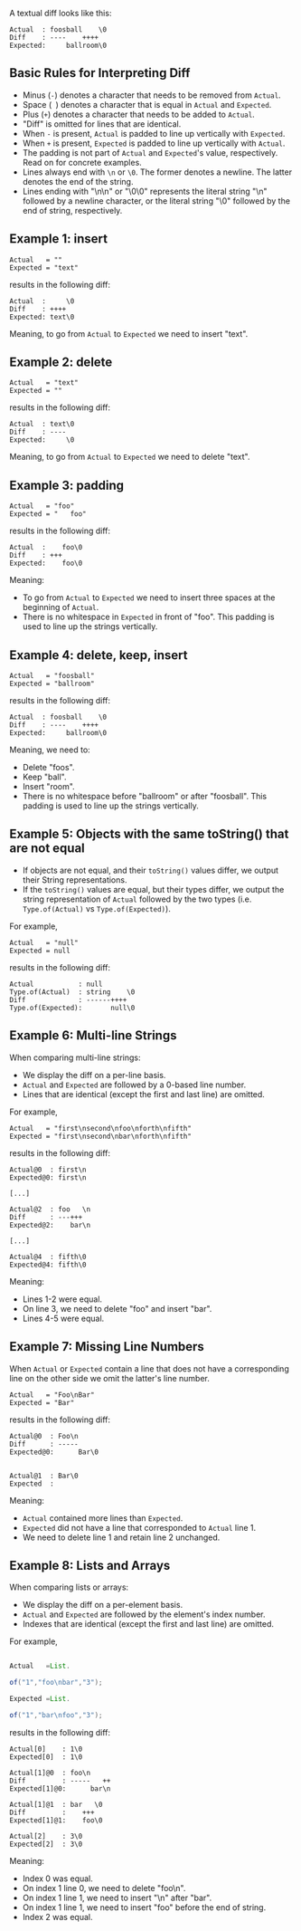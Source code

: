 A textual diff looks like this:

```text
Actual  : foosball    \0
Diff    : ----    ++++  
Expected:     ballroom\0
```

## Basic Rules for Interpreting Diff

* Minus (`-`) denotes a character that needs to be removed from `Actual`.
* Space (` `) denotes a character that is equal in `Actual` and `Expected`.
* Plus (`+`) denotes a character that needs to be added to `Actual`.
* "Diff" is omitted for lines that are identical.
* When `-` is present, `Actual` is padded to line up vertically with `Expected`.
* When `+` is present, `Expected` is padded to line up vertically with `Actual`.
* The padding is not part of `Actual` and `Expected`'s value, respectively. Read on for concrete examples.
* Lines always end with `\n` or `\0`. The former denotes a newline. The latter denotes the end of the string.
* Lines ending with "\n\n" or "\0\0" represents the literal string "\n" followed by a newline character, or
  the literal
  string "\0" followed by the end of string, respectively.

## Example 1: insert

```text
Actual   = ""
Expected = "text"
```

results in the following diff:

```text
Actual  :     \0
Diff    : ++++  
Expected: text\0
```

Meaning, to go from `Actual` to `Expected` we need to insert "text".

## Example 2: delete

```text
Actual   = "text"
Expected = ""
```

results in the following diff:

```text
Actual  : text\0
Diff    : ----  
Expected:     \0
```

Meaning, to go from `Actual` to `Expected` we need to delete "text".

## Example 3: padding

```text
Actual   = "foo"
Expected = "   foo"
```

results in the following diff:

```text
Actual  :    foo\0
Diff    : +++     
Expected:    foo\0
```

Meaning:

* To go from `Actual` to `Expected` we need to insert three spaces at the beginning of `Actual`.
* There is no whitespace in `Expected` in front of "foo". This padding is used to line up the strings
  vertically.

## Example 4: delete, keep, insert

```text
Actual   = "foosball"
Expected = "ballroom"
```

results in the following diff:

```text
Actual  : foosball    \0
Diff    : ----    ++++  
Expected:     ballroom\0
```

Meaning, we need to:

* Delete "foos".
* Keep "ball".
* Insert "room".
* There is no whitespace before "ballroom" or after "foosball". This padding is used to line up the strings
  vertically.

## Example 5: Objects with the same toString() that are not equal

* If objects are not equal, and their `toString()` values differ, we output their String representations.
* If the `toString()` values are equal, but their types differ, we output the string representation
  of `Actual` followed
  by the two types (i.e. `Type.of(Actual)` vs `Type.of(Expected)`).

For example,

```text
Actual   = "null"
Expected = null
```

results in the following diff:

```text
Actual           : null
Type.of(Actual)  : string    \0
Diff             : ------++++ 
Type.of(Expected):       null\0
```

## Example 6: Multi-line Strings

When comparing multi-line strings:

* We display the diff on a per-line basis.
* `Actual` and `Expected` are followed by a 0-based line number.
* Lines that are identical (except the first and last line) are omitted.

For example,

```text
Actual   = "first\nsecond\nfoo\nforth\nfifth"
Expected = "first\nsecond\nbar\nforth\nfifth"
```

results in the following diff:

```text
Actual@0  : first\n
Expected@0: first\n

[...]

Actual@2  : foo   \n
Diff      : ---+++  
Expected@2:    bar\n

[...]

Actual@4  : fifth\0
Expected@4: fifth\0
```

Meaning:

* Lines 1-2 were equal.
* On line 3, we need to delete "foo" and insert "bar".
* Lines 4-5 were equal.

## Example 7: Missing Line Numbers

When `Actual` or `Expected` contain a line that does not have a corresponding line on the other side we omit
the
latter's line number.

```text
Actual   = "Foo\nBar"
Expected = "Bar"
```

results in the following diff:

```text
Actual@0  : Foo\n     
Diff      : -----     
Expected@0:      Bar\0


Actual@1  : Bar\0
Expected  :       
```

Meaning:

* `Actual` contained more lines than `Expected`.
* `Expected` did not have a line that corresponded to `Actual` line 1.
* We need to delete line 1 and retain line 2 unchanged.

## Example 8: Lists and Arrays

When comparing lists or arrays:

* We display the diff on a per-element basis.
* `Actual` and `Expected` are followed by the element's index number.
* Indexes that are identical (except the first and last line) are omitted.

For example,

```java

Actual   =List.

of("1","foo\nbar","3");

Expected =List.

of("1","bar\nfoo","3");
```

results in the following diff:

```text
Actual[0]    : 1\0
Expected[0]  : 1\0

Actual[1]@0  : foo\n
Diff         : -----   ++
Expected[1]@0:      bar\n     

Actual[1]@1  : bar   \0
Diff         :    +++
Expected[1]@1:    foo\0

Actual[2]    : 3\0
Expected[2]  : 3\0
```

Meaning:

* Index 0 was equal.
* On index 1 line 0, we need to delete "foo\n".
* On index 1 line 1, we need to insert "\n" after "bar".
* On index 1 line 1, we need to insert "foo" before the end of string.
* Index 2 was equal.